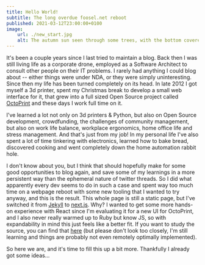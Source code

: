 ```yaml
---
title: Hello World!
subtitle: The long overdue foosel.net reboot
published: 2021-03-12T23:00:00+0100
image:
    url: ./new_start.jpg
    alt: The autumn sun seen through some trees, with the bottom covered in leaves
---
```


It's been a couple years since I last tried to maintain a blog. Back then I was still living life as a corporate drone,
employed as a Software Architect to consult other people on their IT problems. I rarely had anything I could blog about
-- either things were under NDA, or they were simply uninteresting. Since then my life has been turned completely on its head.
In late 2012 I got myself a 3d printer, spent my Christmas break to develop a small web interface for it, that grew into a full
sized Open Source project called [OctoPrint](https://octoprint.org) and these days I work full time on it.

I've learned a lot not only on 3d printers & Python, but also on Open Source development, crowdfunding, the challenges of
community management, but also on work life balance, workplace ergonomics, home office life and stress management. And that's
just from my job! In my personal life I've also spent a lot of time tinkering with electronics, learned how to bake bread,
discovered cooking and went completely down the home automation rabbit hole.

I don't know about you, but I think that should hopefully make for some good opportunities to blog again, and save some of
my learnings in a more persistent way than the ephemeral nature of twitter threads. So I did what apparently every dev seems
to do in such a case and spent way too much time on a webpage reboot with some new tooling that I wanted to try anyway,
and this is the result. This whole page is still a static page, but I've switched it from [Jekyll](https://jekyllrb.com)
to [next.js](https://nextjs.org/). Why? I wanted to get some more hands-on experience with React since I'm evaluating it for a
new UI for OctoPrint, and I also never really warmed up to Ruby but know JS, so with expandability in mind this just feels like a
better fit. If you want to study the source, you can find that [here](https://github.com/foosel/foosel.github.io) (but please
don't look too closely, I'm still learning and things are probably not even remotely optimally implemented).

So here we are, and it's time to fill this up a bit more. Thankfully I already got some ideas...
